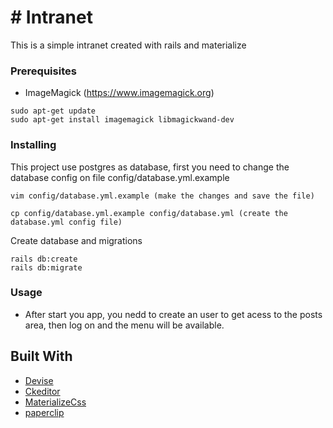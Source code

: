 # # Intranet 

This is a simple intranet created with rails and materialize 

### Prerequisites

* ImageMagick (https://www.imagemagick.org)

```
sudo apt-get update
sudo apt-get install imagemagick libmagickwand-dev
```

### Installing

This project use postgres as database, first you need to change the database config on file config/database.yml.example

```
vim config/database.yml.example (make the changes and save the file)

cp config/database.yml.example config/database.yml (create the database.yml config file)
```

Create database and migrations

```
rails db:create
rails db:migrate
```
### Usage

* After start you app, you nedd to create an user to get acess to the posts area, then log on and the menu will be available.


## Built With
* [Devise](https://github.com/plataformatec/devise)
* [Ckeditor](https://ckeditor.com/)
* [MaterializeCss](https://materializecss.com/)
* [paperclip](https://github.com/thoughtbot/paperclip)

